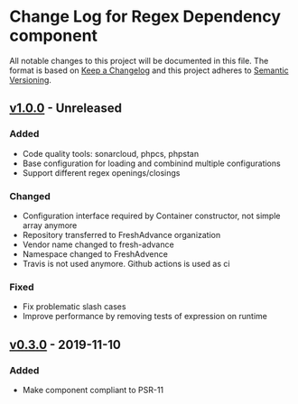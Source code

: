 # Change Log for Regex Dependency component

All notable changes to this project will be documented in this file.
The format is based on [Keep a Changelog](http://keepachangelog.com/)
and this project adheres to [Semantic Versioning](http://semver.org/).

## [v1.0.0] - Unreleased

### Added
- Code quality tools: sonarcloud, phpcs, phpstan
- Base configuration for loading and combinind multiple configurations
- Support different regex openings/closings

### Changed
- Configuration interface required by Container constructor, not simple array anymore
- Repository transferred to FreshAdvance organization 
- Vendor name changed to fresh-advance
- Namespace changed to FreshAdvence
- Travis is not used anymore. Github actions is used as ci

### Fixed
- Fix problematic slash cases
- Improve performance by removing tests of expression on runtime 

## [v0.3.0] -  2019-11-10

### Added

- Make component compliant to PSR-11

[v1.0.0]: https://github.com/FreshAdvance/regex-dependency/compare/v0.3.0...master
[v0.3.0]: https://github.com/FreshAdvance/regex-dependency/compare/b607c1091...v0.3.0